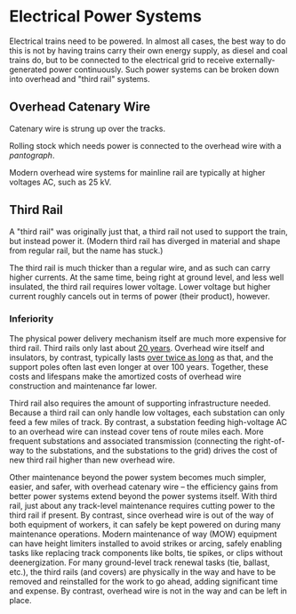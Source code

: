# Electrical Power Systems

Electrical trains need to be powered.
In almost all cases, the best way to do this is not by having trains carry their own energy supply, as diesel and coal trains do, but to be connected to the electrical grid to receive externally-generated power continuously.
Such power systems can be broken down into overhead and "third rail" systems.

## Overhead Catenary Wire

Catenary wire is strung up over the tracks.

Rolling stock which needs power is connected to the overhead wire with a *pantograph*.

Modern overhead wire systems for mainline rail are typically at higher voltages AC, such as 25 kV.

## Third Rail

A "third rail" was originally just that, a third rail not used to support the train, but instead power it.
(Modern third rail has diverged in material and shape from regular rail, but the name has stuck.)

The third rail is much thicker than a regular wire, and as such can carry higher currents.
At the same time, being right at ground level, and less well insulated, the third rail requires lower voltage.
Lower voltage but higher current roughly cancels out in terms of power (their product), however.

### Inferiority

The physical power delivery mechanism itself are much more expensive for third rail.
Third rails only last about [20 years](https://www.bart.gov/news/articles/2019/news20190731).
Overhead wire itself and insulators, by contrast, typically lasts [over twice as long](https://www.sdtools.com/pdf/WCRR11_fatigue.pdf) as that, and the support poles often last even longer at over 100 years.
Together, these costs and lifespans make the amortized costs of overhead wire construction and maintenance far lower.

Third rail also requires the amount of supporting infrastructure needed.
Because a third rail can only handle low voltages, each substation can only feed a few miles of track.
By contrast, a substation feeding high-voltage AC to an overhead wire can instead cover tens of route miles each.
More frequent substations and associated transmission (connecting the right-of-way to the substations, and the substations to the grid) drives the cost of new third rail higher than new overhead wire.

Other maintenance beyond the power system becomes much simpler, easier, and safer, with overhead catenary wire – the efficiency gains from better power systems extend beyond the power systems itself.
With third rail, just about any track-level maintenance requires cutting power to the third rail if present.
By contrast, since overhead wire is out of the way of both equipment of workers, it can safely be kept powered on during many maintenance operations.
Modern maintenance of way (MOW) equipment can have height limiters installed to avoid strikes or arcing, safely enabling tasks like replacing track components like bolts, tie spikes, or clips without deenergization.
For many ground-level track renewal tasks (tie, ballast, etc.), the third rails (and covers) are physically in the way and have to be removed and reinstalled for the work to go ahead, adding significant time and expense.
By contrast, overhead wire is not in the way and can be left in place.
